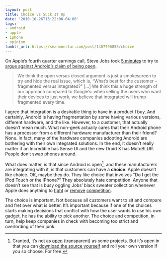 ```yaml
---
layout: post
title: Choice vs Suck It Up
date: '2010-10-26T13:22:00-04:00'
tags:
- android
- apple
- iphone
- opinion
tumblr_url: https://seanmonstar.com/post/1407796858/choice
---
```

On Apple’s fourth quarter earnings call, Steve Jobs took [5 minutes](http://techcrunch.com/2010/10/18/steve-jobs-android-audio/) to try to [argue against Android’s claim of being open](http://www.macworld.com/article/154980/2010/10/jobs_transcript.html).

> We think the open versus closed argument is just a smokescreen to try and hide the real issue, which is, “What’s best for the customer – fragmented versus integrated?” […] We think this a huge strength of our approach compared to Google’s: when selling the users who want their devices to just work, we believe that integrated will trump fragmented every time.

I agree that integration is a desirable thing to have in a product I buy. And certainly, Android is having fragmentation by some having various versions, different hardware, and the like. However, to a customer, that actually doesn’t mean much. What non-geek actually cares that their Android phone has a processor from a different hardware manufacturer than their friend? None. In fact, many of the hardware companies adopting Android are bothering with their own integrated solutions. In the end, it doesn’t really matter if an Incredible has Sense UI and the new Droid X has MotoBLUR. People don’t swap phones around.

What does matter, is that since Android is open[^1], and these manufacturers are integrating with it, is that customers can have a **choice**. Apple doesn’t like choice. OK, maybe they do. They like choice that involves “Do I get the iPod Touch or the iPhone?” They absolutely hate competition. Anyone that doesn’t see that is busy oggling Jobs’ black sweater collection whenever Apple does anything to [fight](http://daringfireball.net/2010/04/iphone_agreement_bans_flash_compiler) or [remove](http://blog.admob.com/2010/06/09/mobile-advertising-and-the-iphone/) [competition](http://androidandme.com/2010/06/news/apple-sues-htc-again-over-new-sense-ui-features/).

The choice is important. Not because all customers want to sit and compare and fret over what is better. It’s important because if one of the choices starts making decisions that conflict with how the user wants to use his own gadget, he has the ability to pick another. The choice and competition, in turn, help keep companies in check with becoming too strict and overlording of their junk.



[^1]: Granted, it’s not as [open](http://joehewitt.com/post/android-and-open-source/) (transparent) as some projects. But it’s open in that you can [download the source yourself](http://twitter.com/#!/Arubin/status/27808662429) and roll your own version if you so choose. For free.

